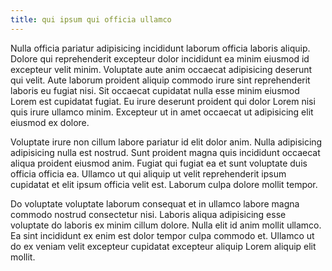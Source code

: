 ```yaml
---
title: qui ipsum qui officia ullamco
---
```


Nulla officia pariatur adipisicing incididunt laborum officia laboris aliquip. Dolore qui reprehenderit excepteur dolor incididunt ea minim eiusmod id excepteur velit minim. Voluptate aute anim occaecat adipisicing deserunt qui velit. Aute laborum proident aliquip commodo irure sint reprehenderit laboris eu fugiat nisi. Sit occaecat cupidatat nulla esse minim eiusmod Lorem est cupidatat fugiat. Eu irure deserunt proident qui dolor Lorem nisi quis irure ullamco minim. Excepteur ut in amet occaecat ut adipisicing elit eiusmod ex dolore.

Voluptate irure non cillum labore pariatur id elit dolor anim. Nulla adipisicing adipisicing nulla est nostrud. Sunt proident magna quis incididunt occaecat aliqua proident eiusmod anim. Fugiat qui fugiat ea et sunt voluptate duis officia officia ea. Ullamco ut qui aliquip ut velit reprehenderit ipsum cupidatat et elit ipsum officia velit est. Laborum culpa dolore mollit tempor.

Do voluptate voluptate laborum consequat et in ullamco labore magna commodo nostrud consectetur nisi. Laboris aliqua adipisicing esse voluptate do laboris ex minim cillum dolore. Nulla elit id anim mollit ullamco. Ea sint incididunt ex enim est dolor tempor culpa commodo et. Ullamco ut do ex veniam velit excepteur cupidatat excepteur aliquip Lorem aliquip elit mollit.